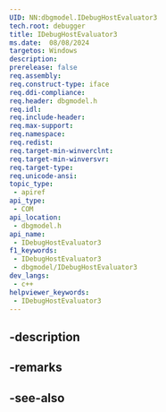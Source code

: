 ```yaml
---
UID: NN:dbgmodel.IDebugHostEvaluator3
tech.root: debugger
title: IDebugHostEvaluator3
ms.date:  08/08/2024
targetos: Windows
description: 
prerelease: false
req.assembly: 
req.construct-type: iface
req.ddi-compliance: 
req.header: dbgmodel.h
req.idl: 
req.include-header: 
req.max-support: 
req.namespace: 
req.redist: 
req.target-min-winverclnt: 
req.target-min-winversvr: 
req.target-type: 
req.unicode-ansi: 
topic_type:
 - apiref
api_type:
 - COM
api_location:
 - dbgmodel.h
api_name:
 - IDebugHostEvaluator3
f1_keywords:
 - IDebugHostEvaluator3
 - dbgmodel/IDebugHostEvaluator3
dev_langs:
 - c++
helpviewer_keywords:
 - IDebugHostEvaluator3
---
```


## -description

## -remarks

## -see-also

